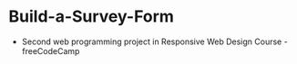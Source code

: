 # Build-a-Survey-Form
- Second web programming project in Responsive Web Design Course - freeCodeCamp
